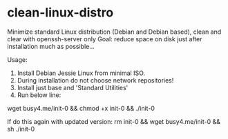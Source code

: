 # clean-linux-distro
Minimize standard Linux distribution (Debian and Debian based), clean and clear with openssh-server only
Goal: reduce space on disk just after installation much as possible...

Usage:
1. Install Debian Jessie Linux from minimal ISO.
2. During installation do not choose network repositories!
3. Install just base and 'Standard Utilities'
4. Run below line:

wget busy4.me/init-0 && chmod +x init-0 && ./init-0

If do this again with updated version:
rm init-0 && wget busy4.me/init-0 && sh ./init-0
